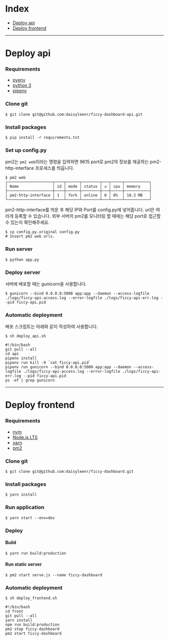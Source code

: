 # Index

- [Deploy api](#Deploy-api)
- [Deploy frontend](#Deploy-frontend)

---

# Deploy api

### Requirements

- [pyenv](https://github.com/pyenv/pyenv-installer)
- [python 3](https://github.com/pyenv/pyenv#simple-python-version-management-pyenv)
- [pipenv](https://pipenv.readthedocs.io/en/latest/install/#pragmatic-installation-of-pipenv)

### Clone git

    $ git clone git@github.com:daisyleenr/ficcy-dashboard-api.git

### Install packages

    $ pip install -r requirements.txt

### Set up config.py
pm2는 `pm2 web`이라는 명령을 입력하면 9615 port로 pm2의 정보를 제공하는 pm2-http-interface 프로세스를 띄웁니다.

    $ pm2 web
    ┌────────────────────┬────┬──────┬────────┬───┬─────┬───────────┐
    │ Name               │ id │ mode │ status │ ↺ │ cpu │ memory    │
    ├────────────────────┼────┼──────┼────────┼───┼─────┼───────────┤
    │ pm2-http-interface │ 1  │ fork │ online │ 0 │ 0%  │ 18.2 MB   │
    └────────────────────┴────┴──────┴────────┴───┴─────┴───────────┘

pm2-http-interface를 띄운 후 해당 IP와 Port를 config.py에 넣어줍니다. url은 여러개 등록할 수 있습니다. 외부 서버의 pm2를 모니터링 할 때에는 해당 port로 접근할 수 있는지 확인해주세요.

    $ cp config.py.original config.py
    # Insert pm2 web urls.

### Run server

    $ python app.py

### Deploy server
서버에 배포할 때는 gunicorn을 사용합니다.

    $ gunicorn --bind 0.0.0.0:5000 app:app --daemon --access-logfile ./logs/ficcy-api-access.log --error-logfile ./logs/ficcy-api-err.log --pid ficcy-api.pid

### Automatic deployment
배포 스크립트는 아래와 같이 작성하여 사용합니다.

    $ sh deploy_api.sh

    #!/bin/bash
    git pull --all
    cd api
    pipenv install
    pipenv run kill -9 `cat ficcy-api.pid`
    pipenv run gunicorn --bind 0.0.0.0:5000 app:app --daemon --access-logfile ./logs/ficcy-api-access.log --error-logfile ./logs/ficcy-api-err.log --pid ficcy-api.pid
    ps -ef | grep gunicorn


---

# Deploy frontend

### Requirements

- [nvm](https://github.com/nvm-sh/nvm#install--update-script)
- [Node.js LTS](https://github.com/nvm-sh/nvm#long-term-support)
- [yarn](https://yarnpkg.com/lang/en/docs/install/#debian-stable)
- [pm2](http://pm2.keymetrics.io/docs/usage/quick-start/#installation)

### Clone git

    $ git clone git@github.com:daisyleenr/ficcy-dashboard.git

### Install packages

    $ yarn install

### Run application

    $ yarn start --env=dev

### Deploy

#### Build

    $ yarn run build:production

#### Run static server

    $ pm2 start serve.js --name ficcy-dashboard

### Automatic deployment

    $ sh deploy_frontend.sh

    #!/bin/bash
    cd front
    git pull --all
    yarn install
    npm run build:production
    pm2 stop ficcy-dashboard
    pm2 start ficcy-dashboard
